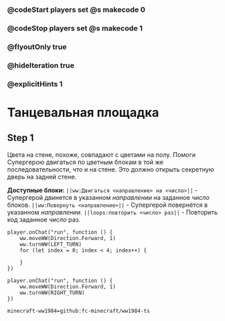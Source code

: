 ### @codeStart players set @s makecode 0
### @codeStop players set @s makecode 1

### @flyoutOnly true
### @hideIteration true
### @explicitHints 1

# Танцевальная площадка

## Step 1
Цвета на стене, похоже, совпадают с цветами на полу. Помоги Супергерою двигаться по цветным блокам в той же последовательности, что и на стене. Это должно открыть секретную дверь на задней стене.

**Доступные блоки:**
``||ww:Двигаться <направление> на <число>||`` - Супергерой двинется в указанном *направлении* на заданное *число* блоков.
``||ww:Повернуть <направление>||`` - Супергерой повернётся в указанном *направлении*.
``||loops:повторить <число> раз||`` - Повторить код заданное *число* раз.

```ghost
player.onChat("run", function () {
    ww.moveWW(Direction.Forward, 1)
    ww.turnWW(LEFT_TURN)
    for (let index = 0; index < 4; index++) {
        
    }
})
```
```template
player.onChat("run", function () {
    ww.moveWW(Direction.Forward, 1)
    ww.turnWW(RIGHT_TURN)
})
```
```package
minecraft-ww1984=github:fc-minecraft/ww1984-ts
```
